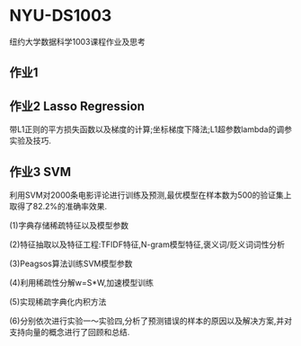 # NYU-DS1003
纽约大学数据科学1003课程作业及思考


## 作业1
### 

## 作业2 Lasso Regression
带L1正则的平方损失函数以及梯度的计算;坐标梯度下降法;L1超参数lambda的调参实验及技巧.

## 作业3 SVM
利用SVM对2000条电影评论进行训练及预测,最优模型在样本数为500的验证集上取得了82.2%的准确率效果.

(1)字典存储稀疏特征以及模型参数

(2)特征抽取以及特征工程:TFIDF特征,N-gram模型特征,褒义词/贬义词词性分析

(3)Peagsos算法训练SVM模型参数

(4)利用稀疏性分解w=S\*W,加速模型训练

(5)实现稀疏字典化内积方法

(6)分别依次进行实验一～实验四,分析了预测错误的样本的原因以及解决方案,并对支持向量的概念进行了回顾和总结.
